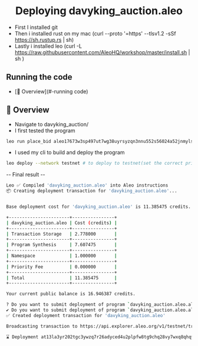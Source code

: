 <!--p align="center">
     <img width="1412" src="https://cdn.aleo.org/leo/banner.png">
</p-->

<h1 align="center">Deploying davyking_auction.aleo</h1>

* First I installed git
* Then i installed rust on my mac (curl --proto '=https' --tlsv1.2 -sSf https://sh.rustup.rs | sh)
* Lastly i installed leo (curl -L https://raw.githubusercontent.com/AleoHQ/workshop/master/install.sh | sh )
## <a name='TableofContents'></a>Running the code

- [🍎 Overview](#-running code)

## 🍎 Overview
- Navigate to davyking_auction/
- I first tested the program
```bash
leo run place_bid aleo17673w3sp497ut7wg38uyrsyzqn3nnu552s56024a52jnmylsrsgssza5pa 100000u64 # to deploy to testnet(set the correct private key)
```
- I used my cli to build and deploy the program
```bash
leo deploy --network testnet # to deploy to testnet(set the correct private key)
```
-- Final result --
```bash
Leo ✅ Compiled 'davyking_auction.aleo' into Aleo instructions
📦 Creating deployment transaction for 'davyking_auction.aleo'...


Base deployment cost for 'davyking_auction.aleo' is 11.385475 credits.

+-----------------------+----------------+
| davyking_auction.aleo | Cost (credits) |
+-----------------------+----------------+
| Transaction Storage   | 2.778000       |
+-----------------------+----------------+
| Program Synthesis     | 7.607475       |
+-----------------------+----------------+
| Namespace             | 1.000000       |
+-----------------------+----------------+
| Priority Fee          | 0.000000       |
+-----------------------+----------------+
| Total                 | 11.385475      |
+-----------------------+----------------+

Your current public balance is 16.946387 credits.

? Do you want to submit deployment of program `davyking_auction.aleo.aleo` to network testnet via endpoint https://api.explorer.aleo.org/v1 using address aleo17673w3sp497ut7wg38uyrsyzqn3nnu552
✔ Do you want to submit deployment of program `davyking_auction.aleo.aleo` to network testnet via endpoint https://api.explorer.aleo.org/v1 using address aleo17673w3sp497ut7wg38uyrsyzqn3nnu552s56024a52jnmylsrsgssza5pa? · yes
✅ Created deployment transaction for 'davyking_auction.aleo'

Broadcasting transaction to https://api.explorer.aleo.org/v1/testnet/transaction/broadcast...

⌛ Deployment at13la3yr202tgc3ywzq7r26adyced4u2plpfw8tg9chq28vy7wxq8qhqymnh ('davyking_auction.aleo') has been broadcast to https://api.explorer.aleo.org/v1/testnet/transaction/broadcast.
```
